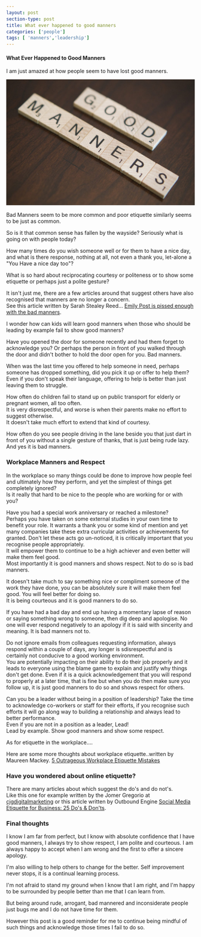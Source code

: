 ```yaml
---
layout: post
section-type: post
title: What ever happened to good manners
categories: ['people']
tags: [ 'manners','leadership']
---
```



#### What Ever Happened to Good Manners

I am just amazed at how people seem to have lost good manners.  

![Good Manners](/img/goodmanners.jpg "Good Manners")

Bad Manners seem to be more common and poor etiquette similarly seems to be just as common. 

So is it that common sense has fallen by the wayside? Seriously what is going on with people today?  

How many times do you wish someone well or for them to have a nice day, and what is there response, nothing at all, not even a thank you, let-alone a "You Have a nice day too"?  

What is so hard about reciprocating courtesy or politeness or to show some etiquette or perhaps just a polite gesture?

It isn't just me, there are a few articles around that suggest others have also recognised that manners are no longer a concern.  
See this article written by Sarah Stealey Reed... [Emily Post is pissed enough with the bad manners](https://relate.zendesk.com/articles/emily-post-enough-with-the-bad-manners/).

I wonder how can kids will learn good manners when those who should be leading by example fail to show good manners?

Have you opened the door for someone recently and had them forget to acknowledge you? 
Or perhaps the person in front of you walked through the door and didn't bother to hold the door open for you. 
Bad manners.  

When was the last time you offered to help someone in need, perhaps someone has dropped something, did you pick it up or offer to help them?  
Even if you don't speak their language, offering to help is better than just leaving them to struggle. 

How often do children fail to stand up on public transport for elderly or pregnant women, all too often.  
It is very disrespectful, and worse is when their parents make no effort to suggest otherwise.  
It doesn't take much effort to extend that kind of courtesy. 

How often do you see people driving in the lane beside you that just dart in front of you without a single gesture of thanks, that is just being rude lazy.  And yes it is bad manners.

### Workplace Manners and Respect  

In the workplace so many things could be done to improve how people feel and ultimately how they perform, and yet the simplest of things get completely ignored?  
Is it really that hard to be nice to the people who are working for or with you?  

Have you had a special work anniversary or reached a milestone?  
Perhaps you have taken on some external studies in your own time to benefit your role. 
It warrants a thank you or some kind of mention and yet many companies take these extra curricular activities or achievements for granted. 
Don't let these acts go un-noticed, it is critically important that you recognise people appropriately.  
It will empower them to continue to be a high achiever and even better will make them feel good.  
Most importantly it is good manners and shows respect.
Not to do so is bad manners.

It doesn't take much to say something nice or compliment someone of the work they have done, you can be absolutely sure it will make them feel good. 
You will feel better for doing so.  
It is being courteous and it is good manners to do so.

If you have had a bad day and end up having a momentary lapse of reason or saying something wrong to someone, then dig deep and apologise. 
No one will ever respond negatively to an apology if it is said with sincerity and meaning. 
It is bad manners not to.

Do not ignore emails from colleagues requesting information, always respond within a couple of days, any longer is sdisrespectful and is certainly not conducive to a good working environment.  
You are potentially impacting on their ability to do their job properly and it leads to everyone using the blame game to explain and justify why things don't get done. 
Even if it is a quick acknowledgement that you will respond to properly at a later time, that is fine but when you do then make sure you follow up, it is just good manners to do so and shows respect for others.  

Can you be a leader without being in a position of leadership?
Take the time to acknowledge co-workers or staff for their efforts, if you recognise such efforts it will go along way to building a relationship and always lead to better performance.  
Even if you are not in a position as a leader, Lead!  
Lead by example. Show good manners and show some respect.   

As for etiquette in the workplace....

Here are some more thoughts about workplace etiquette..written by Maureen Mackey. [5 Outrageous Workplace Etiquette Mistakes](http://www.thefiscaltimes.com/Articles/2014/08/11/5-Outrageous-Workplace-Etiquette-Mistakes)

### Have you wondered about online etiquette?

There are many articles about which suggest the do's and do not's.  
Like this one for example written by the Jomer Gregorio at [cjgdigitalmarketing](http://cjgdigitalmarketing.com/top-8-social-media-etiquette-for-business-infographic/) or this article written by Outbound Engine [Social Media Etiquette for Business: 25 Do's & Don'ts](http://www.outboundengine.com/blog/social-media-etiquette-for-business-25-dos-donts/).  
   

### Final thoughts   

I know I am far from perfect, but I know with absolute confidence that I have good manners, I always try to show respect, I am polite and courteous. 
I am always happy to accept when I am wrong and the first to offer a sincere apology.

I'm also willing to help others to change for the better. Self improvement never stops, it is a continual learning process.

I'm not afraid to stand my ground when I know that I am right, and I'm happy to be surrounded by people better than me that I can learn from.  

But being around rude, arrogant, bad mannered and inconsiderate people just bugs me and I do not have time for them.  

However this post is a good reminder for me to continue being mindful of such things and acknowledge those times I fail to do so.  




